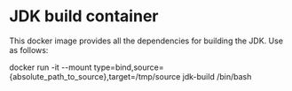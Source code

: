 # JDK build container

This docker image provides all the dependencies for building the JDK. Use as follows:

docker run -it --mount type=bind,source={absolute_path_to_source},target=/tmp/source jdk-build /bin/bash
